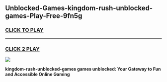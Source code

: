 
## Unblocked-Games-kingdom-rush-unblocked-games-Play-Free-9fn5g
<h3>
<a href="https://premium76.site?title=kingdom-rush-unblocked-games&ref=10A">CLICK TO PLAY</a></h3>
<hr>

<h3>
<a href="https://premium76.site?title=kingdom-rush-unblocked-games&ref=10A">CLICK 2 PLAY</a>
  
</h3>

<a href="https://premium76.site?title=kingdom-rush-unblocked-games&ref=10A"><img src="https://clearcache.store/games.png"></a>


**kingdom-rush-unblocked-games games unblocked: Your Gateway to Fun and Accessible Online Gaming**
